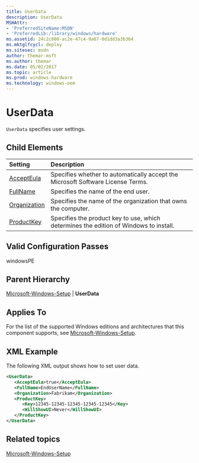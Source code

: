 ```yaml
---
title: UserData
description: UserData
MSHAttr:
- 'PreferredSiteName:MSDN'
- 'PreferredLib:/library/windows/hardware'
ms.assetid: 24c2c860-ac2e-47c4-9a67-0d1dd3a3b364
ms.mktglfcycl: deploy
ms.sitesec: msdn
author: themar-msft
ms.author: themar
ms.date: 05/02/2017
ms.topic: article
ms.prod: windows-hardware
ms.technology: windows-oem
---
```

# UserData

`UserData` specifies user settings.

## Child Elements

| Setting                 | Description                                                                           |
|:------------------------|:--------------------------------------------------------------------------------------|
| [AcceptEula](microsoft-windows-setup-userdata-accepteula.md) | Specifies whether to automatically accept the Microsoft Software License Terms. |
| [FullName](microsoft-windows-setup-userdata-fullname.md) | Specifies the name of the end user. |
| [Organization](microsoft-windows-setup-userdata-organization.md) | Specifies the name of the organization that owns the computer. |
| [ProductKey](microsoft-windows-setup-userdata-productkey.md) | Specifies the product key to use, which determines the edition of Windows to install. |

## Valid Configuration Passes

windowsPE

## Parent Hierarchy

[Microsoft-Windows-Setup](microsoft-windows-setup.md) | **UserData**

## Applies To

For the list of the supported Windows editions and architectures that this component supports, see [Microsoft-Windows-Setup](microsoft-windows-setup.md).

## XML Example

The following XML output shows how to set user data.

```XML
<UserData>
   <AcceptEula>true</AcceptEula>
   <FullName>EndUserName</FullName>
   <Organization>Fabrikam</Organization>
   <ProductKey>
      <Key>12345-12345-12345-12345-12345</Key>
      <WillShowUI>Never</WillShowUI>
   </ProductKey>
</UserData>
```

## Related topics

[Microsoft-Windows-Setup](microsoft-windows-setup.md)
